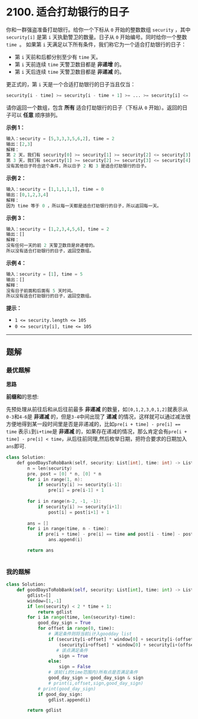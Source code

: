 # 2100. 适合打劫银行的日子
你和一群强盗准备打劫银行。给你一个下标从 `0` 开始的整数数组 `security` ，其中 `security[i]` 是第 `i` 天执勤警卫的数量。日子从 `0` 开始编号。同时给你一个整数 `time `。
如果第 `i` 天满足以下所有条件，我们称它为一个适合打劫银行的日子：


- 第 `i` 天前和后都分别至少有 `time` 天。
- 第 `i` 天前连续 `time` 天警卫数目都是 **非递增** 的。
- 第 `i` 天后连续 `time` 天警卫数目都是 **非递减** 的。

更正式的，第 `i` 天是一个合适打劫银行的日子当且仅当：
```python
security[i - time] >= security[i - time + 1] >= ... >= security[i] <= ... <= security[i + time - 1] <= security[i + time]
```
请你返回一个数组，包含 **所有** 适合打劫银行的日子（下标从 `0` 开始）。返回的日子可以 **任意** 顺序排列。

 

**示例 1：**
```python
输入：security = [5,3,3,3,5,6,2], time = 2
输出：[2,3]
解释：
第 2 天，我们有 security[0] >= security[1] >= security[2] <= security[3] <= security[4] 。
第 3 天，我们有 security[1] >= security[2] >= security[3] <= security[4] <= security[5] 。
没有其他日子符合这个条件，所以日子 2 和 3 是适合打劫银行的日子。
```
**示例 2：**
```python
输入：security = [1,1,1,1,1], time = 0
输出：[0,1,2,3,4]
解释：
因为 time 等于 0 ，所以每一天都是适合打劫银行的日子，所以返回每一天。
```
**示例 3：**
```python
输入：security = [1,2,3,4,5,6], time = 2
输出：[]
解释：
没有任何一天的前 2 天警卫数目是非递增的。
所以没有适合打劫银行的日子，返回空数组。
```
**示例 4：**
```python
输入：security = [1], time = 5
输出：[]
解释：
没有日子前面和后面有 5 天时间。
所以没有适合打劫银行的日子，返回空数组。
```

**提示：**

- `1 <= security.length <= 105`
- `0 <= security[i], time <= 105`

---

## 题解
### 最优题解
**思路**

**前缀和**的思想: 

先预处理从前往后和从后往前最多 **非递减** 的数量，如`[0,1,2,3,0,1,2]`就表示从`0-3`和`4-6`是 **非递减** 的，但是`3-4`中间出现了 **递减** 的情况，这样就可以通过减法很方便地得到某一段时间里是否是非递减的，比如`pre[i + time] - pre[i] == time` 表示`i`到`i+time`是 **非递减** 的，如果存在递减的情况，那么肯定会有`pre[i + time] - pre[i] < time`，从后往前同理,然后枚举日期，把符合要求的日期加入`ans`即可.

```c++
class Solution:
    def goodDaysToRobBank(self, security: List[int], time: int) -> List[int]:
        n = len(security)
        pre, post = [0] * n, [0] * n
        for i in range(1, n):
            if security[i] >= security[i-1]:
                pre[i] = pre[i-1] + 1
                
        for i in range(n-2, -1, -1):
            if security[i] >= security[i+1]:
                post[i] = post[i+1] + 1
        
        ans = []
        for i in range(time, n - time):
            if pre[i + time] - pre[i] == time and post[i - time] - post[i] == time:
                ans.append(i)

        return ans
```
```python

```

### 我的题解
```python
class Solution:
    def goodDaysToRobBank(self, security: List[int], time: int) -> List[int]:
        gdlist=[]
        window=[1,-1]
        if len(security) < 2 * time + 1:
            return gdlist
        for i in range(time, len(security)-time):
            good_day_sign = True
            for offset in range(0, time):
                # 满足条件则将当前i计入goodday list
                if (security[i-offset] * window[0] + security[i-(offset+1)] * window[1] <=0) and \
                    (security[i+offset] * window[0] + security[i+(offset+1)] * window[1] <=0):
                   # 该点满足条件
                    sign = True
                else:
                    sign = False
                # 该轮(i的time范围内)所有点是否满足条件
                good_day_sign = good_day_sign & sign
                # print(i,offset,sign,good_day_sign)
            # print(good_day_sign)
            if good_day_sign:
                gdlist.append(i)

        return gdlist
```
